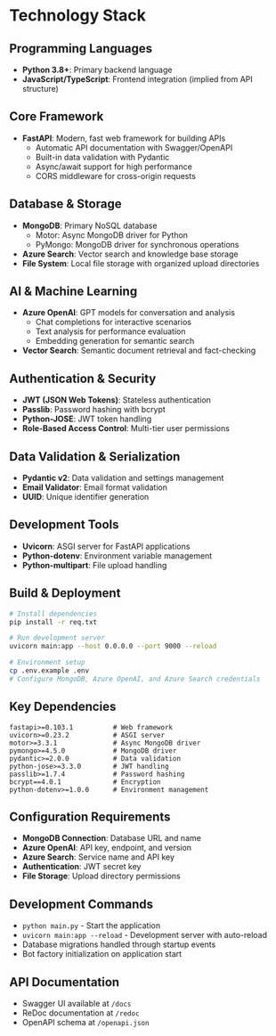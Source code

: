 # Technology Stack

## Programming Languages
- **Python 3.8+**: Primary backend language
- **JavaScript/TypeScript**: Frontend integration (implied from API structure)

## Core Framework
- **FastAPI**: Modern, fast web framework for building APIs
  - Automatic API documentation with Swagger/OpenAPI
  - Built-in data validation with Pydantic
  - Async/await support for high performance
  - CORS middleware for cross-origin requests

## Database & Storage
- **MongoDB**: Primary NoSQL database
  - Motor: Async MongoDB driver for Python
  - PyMongo: MongoDB driver for synchronous operations
- **Azure Search**: Vector search and knowledge base storage
- **File System**: Local file storage with organized upload directories

## AI & Machine Learning
- **Azure OpenAI**: GPT models for conversation and analysis
  - Chat completions for interactive scenarios
  - Text analysis for performance evaluation
  - Embedding generation for semantic search
- **Vector Search**: Semantic document retrieval and fact-checking

## Authentication & Security
- **JWT (JSON Web Tokens)**: Stateless authentication
- **Passlib**: Password hashing with bcrypt
- **Python-JOSE**: JWT token handling
- **Role-Based Access Control**: Multi-tier user permissions

## Data Validation & Serialization
- **Pydantic v2**: Data validation and settings management
- **Email Validator**: Email format validation
- **UUID**: Unique identifier generation

## Development Tools
- **Uvicorn**: ASGI server for FastAPI applications
- **Python-dotenv**: Environment variable management
- **Python-multipart**: File upload handling

## Build & Deployment
```bash
# Install dependencies
pip install -r req.txt

# Run development server
uvicorn main:app --host 0.0.0.0 --port 9000 --reload

# Environment setup
cp .env.example .env
# Configure MongoDB, Azure OpenAI, and Azure Search credentials
```

## Key Dependencies
```
fastapi>=0.103.1          # Web framework
uvicorn>=0.23.2           # ASGI server
motor>=3.3.1              # Async MongoDB driver
pymongo>=4.5.0            # MongoDB driver
pydantic>=2.0.0           # Data validation
python-jose>=3.3.0        # JWT handling
passlib>=1.7.4            # Password hashing
bcrypt==4.0.1             # Encryption
python-dotenv>=1.0.0      # Environment management
```

## Configuration Requirements
- **MongoDB Connection**: Database URL and name
- **Azure OpenAI**: API key, endpoint, and version
- **Azure Search**: Service name and API key
- **Authentication**: JWT secret key
- **File Storage**: Upload directory permissions

## Development Commands
- `python main.py` - Start the application
- `uvicorn main:app --reload` - Development server with auto-reload
- Database migrations handled through startup events
- Bot factory initialization on application start

## API Documentation
- Swagger UI available at `/docs`
- ReDoc documentation at `/redoc`
- OpenAPI schema at `/openapi.json`